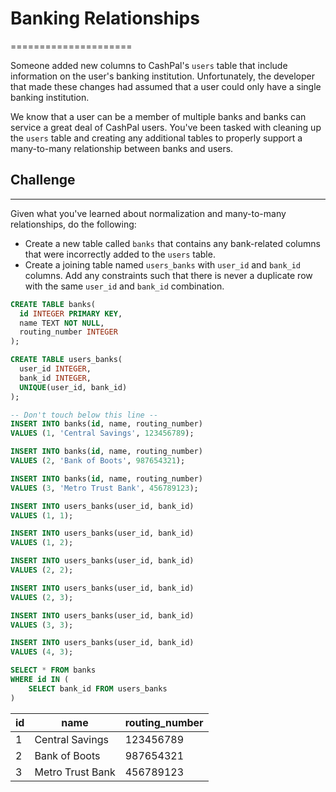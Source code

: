 # Banking Relationships
=====================

Someone added new columns to CashPal's `users` table that include information on the user's banking institution. Unfortunately, the developer that made these changes had assumed that a user could only have a single banking institution.

We know that a user can be a member of multiple banks and banks can service a great deal of CashPal users. You've been tasked with cleaning up the `users` table and creating any additional tables to properly support a many-to-many relationship between banks and users.

## Challenge
---------

Given what you've learned about normalization and many-to-many relationships, do the following:

*   Create a new table called `banks` that contains any bank-related columns that were incorrectly added to the `users` table.
*   Create a joining table named `users_banks` with `user_id` and `bank_id` columns. Add any constraints such that there is never a duplicate row with the same `user_id` and `bank_id` combination.

```sql
CREATE TABLE banks(
  id INTEGER PRIMARY KEY,
  name TEXT NOT NULL,
  routing_number INTEGER
);

CREATE TABLE users_banks(
  user_id INTEGER,
  bank_id INTEGER,
  UNIQUE(user_id, bank_id)
);

-- Don't touch below this line --
INSERT INTO banks(id, name, routing_number)
VALUES (1, 'Central Savings', 123456789);

INSERT INTO banks(id, name, routing_number)
VALUES (2, 'Bank of Boots', 987654321);

INSERT INTO banks(id, name, routing_number)
VALUES (3, 'Metro Trust Bank', 456789123);

INSERT INTO users_banks(user_id, bank_id)
VALUES (1, 1);

INSERT INTO users_banks(user_id, bank_id)
VALUES (1, 2);

INSERT INTO users_banks(user_id, bank_id)
VALUES (2, 2);

INSERT INTO users_banks(user_id, bank_id)
VALUES (2, 3);

INSERT INTO users_banks(user_id, bank_id)
VALUES (3, 3);

INSERT INTO users_banks(user_id, bank_id)
VALUES (4, 3);

SELECT * FROM banks
WHERE id IN (
    SELECT bank_id FROM users_banks
)
```

| id | name             | routing_number |
|----|------------------|----------------|
| 1  | Central Savings  | 123456789      |
| 2  | Bank of Boots    | 987654321      |
| 3  | Metro Trust Bank | 456789123      |
